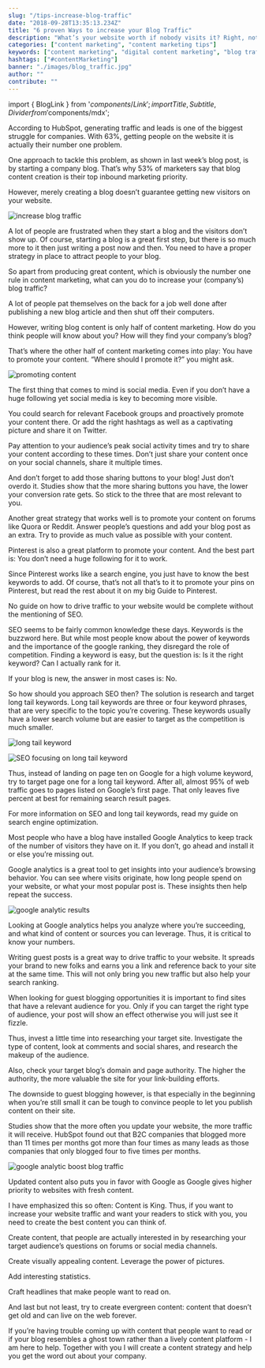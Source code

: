 ```yaml
---
slug: "/tips-increase-blog-traffic"
date: "2018-09-28T13:35:13.234Z"
title: "6 proven Ways to increase your Blog Traffic"
description: "What’s your website worth if nobody visits it? Right, not much. Here are six easy ways to increase your blog traffic today..."
categories: ["content marketing", "content marketing tips"]
keywords: ["content marketing", "digital content marketing", "blog traffic"]
hashtags: ["#contentMarketing"]
banner: "./images/blog_traffic.jpg"
author: ""
contribute: ""
---
```


import { BlogLink } from '$components/Link';
import { Title, Subtitle, Divider } from '$components/mdx';

According to HubSpot, generating traffic and leads is one of the biggest struggle for companies. With 63%, getting people on the website it is actually their number one problem.

One approach to tackle this problem, as shown in last week’s blog post, is by starting a company blog. That’s why <BlogLink to="https://www.hubspot.com/marketing-statistics">53% of marketers say that blog content creation is their top inbound marketing priority</BlogLink>.

However, merely creating a blog doesn’t guarantee getting new visitors on your website.

![increase blog traffic](./images/blog_traffic.jpg)

A lot of people are frustrated when they start a blog and the visitors don’t show up. Of course, starting a blog is a great first step, but there is so much more to it then just writing a post now and then. You need to have a proper strategy in place to attract people to your blog.

So apart from producing great content, which is obviously the number one rule in content marketing, what can you do to increase your (company’s) blog traffic?

<Title id="promote-content">1. Promote your Content</Title>

A lot of people pat themselves on the back for a job well done after publishing  a new blog article and then shut off their computers.

However, writing blog content is only half of content marketing. How do you think people will know about you? How will they find your company’s blog?

That’s where the other half of content marketing comes into play: You have to promote your content. “Where should I promote it?” you might ask.

![promoting content](./images/microphone.jpg)

The first thing that comes to mind is social media. Even if you don’t have a huge following yet social media is key to becoming more visible.

You could search for relevant Facebook groups and proactively promote your content there. Or add the right hashtags as well as a captivating picture and share it on Twitter.

Pay attention to your audience’s peak social activity times and try to share your content according to these times. Don’t just share your content once on your social channels, share it multiple times.

And don’t forget to add those sharing buttons to your blog! Just don’t overdo it. Studies show that the more sharing buttons you have, the lower your conversion rate gets. So stick to the three that are most relevant to you.

Another great strategy that works well is to promote your content on forums like Quora or Reddit. Answer people’s questions and add your blog post as an extra. Try to provide as much value as possible with your content.

Pinterest is also a great platform to promote your content. And the best part is: You don’t need a huge following for it to work.

Since Pinterest works like a search engine, you just have to know the best keywords to add. Of course, that’s not all that’s to it to promote your pins on Pinterest, but read the rest about it on my big Guide to Pinterest.

<Title id="focus-on-longtail-keywords">2. Focus on long tail keywords</Title>

No guide on how to drive traffic to your website would be complete without the mentioning of SEO.

SEO seems to be fairly common knowledge these days. Keywords is the buzzword here. But while most people know about the power of keywords and the importance of the google ranking, they disregard the role of competition. Finding a keyword is easy, but the question is: Is it the right keyword? Can I actually rank for it.

If your blog is new, the answer in most cases is: No.

So how should you approach SEO then? The solution is research and target long tail keywords. Long tail keywords are three or four keyword phrases, that are very specific to the topic you’re covering. These keywords usually have a lower search volume but are easier to target as the competition is much smaller.

![long tail keyword](./images/long_tail_keyword.jpg)

![SEO focusing on long tail keyword](./images/longtail_keyword.jpg)

Thus, instead of landing on page ten on Google for a high volume keyword, try to target page one for a long tail keyword. After all, almost 95% of web traffic goes to pages listed on Google’s first page. That only leaves five percent at best for remaining search result pages.

For more information on SEO and long tail keywords, read my guide on search engine optimization.

<Title id="google-analytics">3. Use Results from Google Analytics</Title>

Most people who have a blog have installed Google Analytics to keep track of the number of visitors they have on it. If you don’t, go ahead and install it or else you’re missing out.

Google analytics is a great tool to get insights into your audience’s browsing behavior. You can see where visits originate, how long people spend on your website, or what your most popular post is. These insights then help repeat the success.

![google analytic results](./images/google_analytics_stats.jpg)

Looking at Google analytics helps you analyze where you’re succeeding, and what kind of content or sources you can leverage. Thus, it is critical to know your numbers.

<Title id="guest-posts">4. Write Guest Blog Posts</Title>

Writing guest posts is a great way to drive traffic to your website. It spreads your brand to new folks and earns you a link and reference back to your site at the same time. This will not only bring you new traffic but also help your search ranking.

When looking for guest blogging opportunities it is important to find sites that have a relevant audience for you. Only if you can target the right type of audience, your post will show an effect otherwise you will just see it fizzle.

Thus, invest a little time into researching your target site. Investigate the type of content, look at comments and social shares, and research the makeup of the audience.

Also, check your target blog’s <BlogLink to="https://moz.com/learn/seo/domain-authority">domain and page authority</BlogLink>. The higher the authority, the more valuable the site  for your link-building efforts.

The downside to guest blogging however, is that especially in the beginning when you’re still small it can be tough to convince people to let you publish content on their site.

<Title id="be-consistent">5. Write more and be consistent</Title>

Studies show that the more often you update your website, the more traffic it will receive. HubSpot found out that B2C companies that <BlogLink to="https://www.hubspot.com/marketing-statistics">blogged more than 11 times per months got more than four times as many leads as those companies that only blogged four to five times per months</BlogLink>.

![google analytic boost blog traffic](./images/google_analytics.jpg)


Updated content also puts you in favor with Google as Google gives higher priority to websites with fresh content.

<Title id="best-content">6. Create the best Content you can think of</Title>

I have emphasized this so often: Content is King. Thus, if you want to increase your website traffic and want your readers to stick with you, you need to create the best content you can think of.

Create content, that people are actually interested in by researching your target audience’s  questions on forums or social media channels.

Create visually appealing content. Leverage the power of pictures.

Add interesting statistics.

Craft headlines that make people want to read on.

And last but not least, try to create evergreen content: content that doesn’t get old and can live on the web forever.


If you’re having trouble coming up with content that people want to read or if your blog resembles a ghost town rather than a lively content platform - I am here to help. Together with you I will create a content strategy and help you get the word out  about your company.



